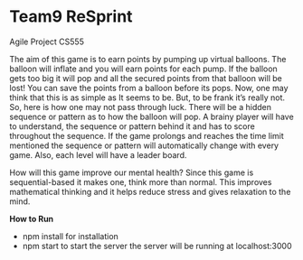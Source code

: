# Team9 ReSprint
Agile Project 
CS555 

The aim of this game is to earn points by pumping up virtual balloons. The balloon will inflate
and you will earn points for each pump. If the balloon gets too big it will pop and all the
secured points from that balloon will be lost! You can save the points from a balloon before
its pops.
Now, one may think that this is as simple as It seems to be. But, to be frank it’s really not.
So, here is how one may not pass through luck.
There will be a hidden sequence or pattern as to how the balloon will pop.
A brainy player will have to understand, the sequence or pattern behind it and has to score
throughout the sequence. If the game prolongs and reaches the time limit mentioned the
sequence or pattern will automatically change with every game. Also, each level will have a
leader board.

How will this game improve our mental health?
Since this game is sequential-based it makes one, think more than normal. This improves
mathematical thinking and it helps reduce stress and gives relaxation to the mind.

**How to Run**
- npm install for installation
- npm start to start the server the server will be running at localhost:3000
